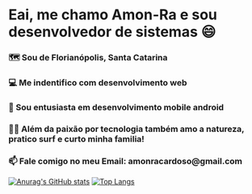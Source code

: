 <h1>Eai, me chamo Amon-Ra e sou desenvolvedor de sistemas 😄</h1>

<h3>🗺️ Sou de Florianópolis, Santa Catarina</h3>
<h3>💻 Me indentifico com desenvolvimento web</h3>
<h3>📱 Sou entusiasta em desenvolvimento mobile android</h3>
<h3>🏄‍♂️ Além da paixão por tecnologia também amo a natureza, pratico surf e curto minha familia!</h3>
<h3>📫  Fale comigo no meu Email: amonracardoso@gmail.com</h3>


[![Anurag's GitHub stats](https://github-readme-stats.vercel.app/api?username=amonradev&theme=tokyonight&custom_title=Status)](https://github.com/anuraghazra/github-readme-stats)
[![Top Langs](https://github-readme-stats.vercel.app/api/top-langs/?username=amonradev&layout=default&theme=tokyonight&custom_title=Linguagens)](https://github.com/anuraghazra/github-readme-stats)

